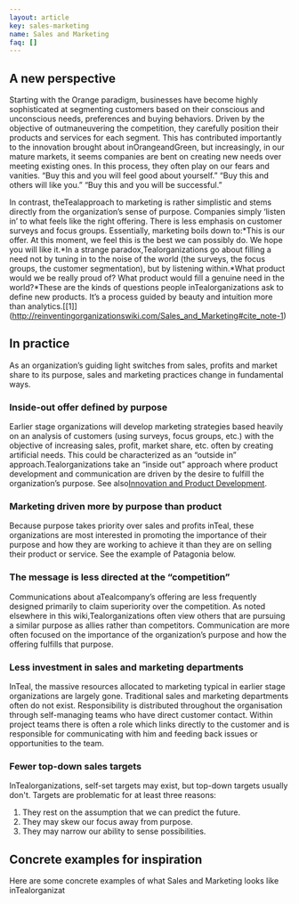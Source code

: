 ```yaml
---
layout: article
key: sales-marketing
name: Sales and Marketing
faq: []
---
```

<!--StartFragment-->

## A new perspective

Starting with the Orange paradigm, businesses have become highly sophisticated at segmenting customers based on their conscious and unconscious needs, preferences and buying behaviors. Driven by the objective of outmaneuvering the competition, they carefully position their products and services for each segment. This has contributed importantly to the innovation brought about inOrangeandGreen, but increasingly, in our mature markets, it seems companies are bent on creating new needs over meeting existing ones. In this process, they often play on our fears and vanities. “Buy this and you will feel good about yourself.” “Buy this and others will like you.” “Buy this and you will be successful.”

In contrast, theTealapproach to marketing is rather simplistic and stems directly from the organization’s sense of purpose. Companies simply ‘listen in’ to what feels like the right offering. There is less emphasis on customer surveys and focus groups. Essentially, marketing boils down to:*This is our offer. At this moment, we feel this is the best we can possibly do. We hope you will like it.*In a strange paradox,Tealorganizations go about filling a need not by tuning in to the noise of the world (the surveys, the focus groups, the customer segmentation), but by listening within.*What product would we be really proud of? What product would fill a genuine need in the world?*These are the kinds of questions people inTealorganizations ask to define new products. It’s a process guided by beauty and intuition more than analytics.\[[1]](http://reinventingorganizationswiki.com/Sales_and_Marketing#cite_note-1)

<!--EndFragment-->

<!--StartFragment-->

## In practice

As an organization’s guiding light switches from sales, profits and market share to its purpose, sales and marketing practices change in fundamental ways.

### Inside-out offer defined by purpose

Earlier stage organizations will develop marketing strategies based heavily on an analysis of customers (using surveys, focus groups, etc.) with the objective of increasing sales, profit, market share, etc. often by creating artificial needs. This could be characterized as an “outside in” approach.Tealorganizations take an “inside out” approach where product development and communication are driven by the desire to fulfill the organization’s purpose. See also[Innovation and Product Development](http://reinventingorganizationswiki.com/Innovation_and_Product_Development "Innovation and Product Development").

### Marketing driven more by purpose than product

Because purpose takes priority over sales and profits inTeal, these organizations are most interested in promoting the importance of their purpose and how they are working to achieve it than they are on selling their product or service. See the example of Patagonia below.

### The message is less directed at the “competition”

Communications about aTealcompany’s offering are less frequently designed primarily to claim superiority over the competition. As noted elsewhere in this wiki,Tealorganizations often view others that are pursuing a similar purpose as allies rather than competitors. Communication are more often focused on the importance of the organization’s purpose and how the offering fulfills that purpose.

### Less investment in sales and marketing departments

InTeal, the massive resources allocated to marketing typical in earlier stage organizations are largely gone. Traditional sales and marketing departments often do not exist. Responsibility is distributed throughout the organisation through self-managing teams who have direct customer contact. Within project teams there is often a role which links directly to the customer and is responsible for communicating with him and feeding back issues or opportunities to the team.

### Fewer top-down sales targets

InTealorganizations, self-set targets may exist, but top-down targets usually don't. Targets are problematic for at least three reasons:

1. They rest on the assumption that we can predict the future.
2. They may skew our focus away from purpose.
3. They may narrow our ability to sense possibilities.



<!--EndFragment-->

<!--StartFragment-->

## Concrete examples for inspiration

Here are some concrete examples of what Sales and Marketing looks like inTealorganizat

<!--EndFragment-->